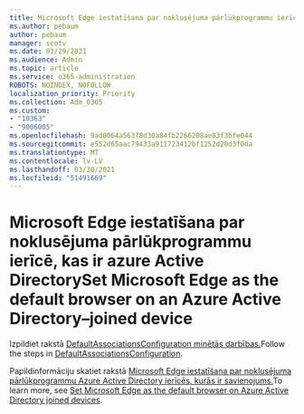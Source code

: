 ```yaml
---
title: Microsoft Edge iestatīšana par noklusējuma pārlūkprogrammu ierīcē, kas ir azure Active Directory
ms.author: pebaum
author: pebaum
manager: scotv
ms.date: 03/29/2021
ms.audience: Admin
ms.topic: article
ms.service: o365-administration
ROBOTS: NOINDEX, NOFOLLOW
localization_priority: Priority
ms.collection: Adm_O365
ms.custom:
- "10363"
- "9006005"
ms.openlocfilehash: 9ad0064a56378d30a84fb2266208ae83f3bfe044
ms.sourcegitcommit: e552d65aac79433a911723412bf1252d20d3f0da
ms.translationtype: MT
ms.contentlocale: lv-LV
ms.lasthandoff: 03/30/2021
ms.locfileid: "51491669"
---
```

# <a name="set-microsoft-edge-as-the-default-browser-on-an-azure-active-directoryjoined-device"></a><span data-ttu-id="2b7e4-102">Microsoft Edge iestatīšana par noklusējuma pārlūkprogrammu ierīcē, kas ir azure Active Directory</span><span class="sxs-lookup"><span data-stu-id="2b7e4-102">Set Microsoft Edge as the default browser on an Azure Active Directory–joined device</span></span>

<span data-ttu-id="2b7e4-103">Izpildiet rakstā [DefaultAssociationsConfiguration minētās darbības.](https://go.microsoft.com/fwlink/?linkid=2132650)</span><span class="sxs-lookup"><span data-stu-id="2b7e4-103">Follow the steps in [DefaultAssociationsConfiguration](https://go.microsoft.com/fwlink/?linkid=2132650).</span></span>

<span data-ttu-id="2b7e4-104">Papildinformāciju skatiet rakstā [Microsoft Edge iestatīšana par noklusējuma pārlūkprogrammu Azure Active Directory ierīcēs, kurās ir savienojums.](https://go.microsoft.com/fwlink/?linkid=2132440)</span><span class="sxs-lookup"><span data-stu-id="2b7e4-104">To learn more, see [Set Microsoft Edge as the default browser on Azure Active Directory joined devices](https://go.microsoft.com/fwlink/?linkid=2132440).</span></span>